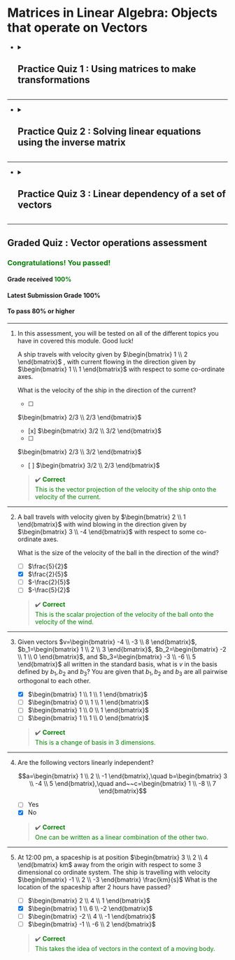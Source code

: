 # **Matrices in Linear Algebra: Objects that operate on Vectors**

- <details close><summary><h2>Practice Quiz 1 : Using matrices to make transformations</h2></summary>

    ### <span style="color: green;">**Congratulations! You passed!**</span>

    #### **Grade received** <span style="color: green;">100%</span>

    #### **Latest Submission Grade** 100%

    #### **To pass** 80% or higher

    ---

    1. Matrices make transformations on vectors, potentially changing their magnitude and direction.

        If we have two unit vectors (in orange) and another vector, 
        $\begin{bmatrix}
            3 \\
            2
        \end{bmatrix}$
        (in pink), before any transformations - these look like this:

        ![q11.png](img/q11.png)

        Take the matrix,
        $A = \begin{bmatrix}
            1/2 & -1 \\
            0 & 3/4
        \end{bmatrix}$
        , see how it transforms the unit vectors and the vector $r$,

        ![q12.png](img/q12.png)

        What new vector $r^{'}$, does $A$ transform $r$ to? Specially, what does the following equal?

        $$Ar=\begin{bmatrix}
            1/2 & -1 \\
            0 & 3/4
        \end{bmatrix}\begin{bmatrix}
            3 \\
            2
        \end{bmatrix} =$$

    - [x] 
    $\begin{bmatrix}
        -1/2 \\
        3/2
    \end{bmatrix}$
    - [ ] 
    $\begin{bmatrix}
        -3/2 \\
        3/2
    \end{bmatrix}$
    - [ ] 
    $\begin{bmatrix}
        3/2 \\
        -1/2
    \end{bmatrix}$
    - [ ] 
    $\begin{bmatrix}
        3/2 \\
        -3/4
    \end{bmatrix}$

        > ✔️ <spane style="color: green;">**Correct**</br>You could either calculate this or read it off the graph.</span>

    ---

    2. Let's use the same matrix
    $A = \begin{bmatrix}
        1/2 & -1 \\
        0 & 3/4
    \end{bmatrix}$
    from the previous question.

        Type an expression for the vector
        $s = A\begin{bmatrix}
            -2 \\
            4
        \end{bmatrix}$

        ```python
        s = [-5, 3]
        ```

        > ✔️ <spane style="color: green;">**Correct**</br>Well done</span>

    ---

    3. Select the transformation which best corresponds to the matrix
    $M = \begin{bmatrix}
        -1/2 & 1/2 \\
        1/2 & 1/2
    \end{bmatrix}$

        - [ ] ![q31.png](img/q31.png)
        - [ ] ![q32.png](img/q32.png)
        - [ ] ![q33.png](img/q33.png)
        - [x] ![q34.png](img/q34.png)

        > ✔️ <span style="color: green;">**Correct**</br>The axes have been rotated, and also flipped here.</span>

    ---

    4. A digital image can be stored by putting lots of coloured pixels at their particular coordinates on a grid.

        If we apply a matrix transformation to the coordinates of each of the pixels in an image, we transform the image as a whole.

        Given a starting image (such as this one of “The Ambassadors” [1533] by Hans Holbein the Younger),

        ![q41.png](img/q41.png)

        which is made up of 400×400 pixels, if we apply the same transformation to each of those 160,000 pixels, the transformed image becomes:

        ![q42.png](img/q42.png)

        Pick a matrix that could correspond to the transformation.

        - [ ] 
        $\begin{bmatrix}
            \sqrt{3}/2 & \sqrt{3}/2 \\
            1/2 & 1/2
        \end{bmatrix}$
        - [ ] 
        $\begin{bmatrix}
            1/2 ^ 0 \\
            -\sqrt{3}/2 & 1/2
        \end{bmatrix}$
        - [x] 
        $\begin{bmatrix}
            \sqrt{3}/2 & -1/2 \\
            1/2 & \sqrt{3}/2
        \end{bmatrix}$
        - [ ] 
        $\begin{bmatrix}
            1/2 & 0 \\
            0 & \sqrt{3}/2
        \end{bmatrix}$

        > ✔️ <span style="color: green;">**Correct**</br>This is a rotation matrix (by 30° anticlockwise).</span>

    ---

    5. At the bottom of the “The Ambassadors”, in the middle of the floor, there is a skull that Holbein has already applied a matrix transformation to!

        To undo the transformation, build a matrix which is firstly a shear in the y direction followed by a scaling in y direction. I.e., multiply the matrices,

        $$M = \begin{bmatrix}
            1 & 0 \\
            0 & 8
        \end{bmatrix}\begin{bmatrix}
            1 & 0 \\
            -1/2 & 1
        \end{bmatrix}
        $$

        ```python
        M = [[1, 0],
             [-4, 8]]
        ```

        > ✔️ <spane style="color: green;">**Correct**</br>Well done.</br>Use your answer in the next question to transform the skull back.</span>

    ---

    6. Use your answer from the previous question to transform the skull back to normal. Change the values of the matrix and press Go! to score on this question.

        You can also use this example to experiment with other matrix transformations. Try some of the ones in this quiz. Have a play!

        ![q6.png](img/q6.png)

        > ✔️ <spane style="color: green;">**Correct**</br>Feel free to use the tool to try out different matrices too.</span>

</details>

---

- <details close><summary><h2>Practice Quiz 2 : Solving linear equations using the inverse matrix</h2></summary>

    ### <span style="color: green;">**Congratulations! You passed!**</span>

    #### **Grade received** <span style="color: green;">100%</span>

    #### **Latest Submission Grade** 100%

    #### **To pass** 80% or higher

    ---

    1. In this quiz, you will practice changing from the standard basis to a basis consisting of orthogonal vectors.
    
        Given vectors $v, b_1, b_2$ all written in the standard basis, what is $v$ in the basis defined by $b_1$ and $b_2$? You are given that $b_1$ and $b_2$ are orthogonal to each other.

        $$v=\begin{bmatrix}
            5 \\
            -1 
        \end{bmatrix},\quad b_1=\begin{bmatrix}
            1 \\
            1
        \end{bmatrix},\quad b_2=\begin{bmatrix}
            1 \\
            -1
        \end{bmatrix}$$

       - [ ] 
       $v_b = \begin{bmatrix}
        -3 \\
        2
       \end{bmatrix}$
       - [ ] 
       $v_b = \begin{bmatrix}
        3 \\
        2
       \end{bmatrix}$
       - [ ] 
       $v_b = \begin{bmatrix}
        3 \\
        -2
       \end{bmatrix}$
       - [x] 
       $v_b = \begin{bmatrix}
        2 \\
        3
       \end{bmatrix}$

        > ✔️ <spane style="color: green;">**Correct**</br>The vector $v$ is projected onto the two vectors $b_1$ and $b_2$.</span>

    ---

    2. Given vectors 

        $$v=\begin{bmatrix}
            10 \\
            -5
        \end{bmatrix},\quad b_1=\begin{bmatrix}
            3 \\
            4
        \end{bmatrix},\quad b_2=\begin{bmatrix}
            4 \\
            -3
        \end{bmatrix}$$

        all written in the standard basis, what is $v$ in the basis defined by $b_1$ and $b_2$? You are given that $b_1$ and $b_2$ are orthogonal to each other.

        - [ ] 
        $v_b = \begin{bmatrix}
        11/5 \\
        2/5
       \end{bmatrix}$
       - [ ] 
       $v_b = \begin{bmatrix}
        -2/5 \\
        11/5
       \end{bmatrix}$
       - [ ] 
       $v_b = \begin{bmatrix}
        2/5 \\
        11/5
       \end{bmatrix}$
       - [x] 
       $v_b = \begin{bmatrix}
        2 \\
        11
       \end{bmatrix}$

        > ✔️ <spane style="color: green;">**Correct**</br>The vector $v$ is projected onto the two vectors $b_1$ and $b_2$.</span>

    ---

    3. Given vectors 

        $$v=\begin{bmatrix}
            2 \\
            2
        \end{bmatrix},\quad b_1=\begin{bmatrix}
            -3 \\
            1
        \end{bmatrix},\quad b_2=\begin{bmatrix}
            1 \\
            3
        \end{bmatrix}$$

        all written in the standard basis, what is $v$ in the basis defined by $b_1$ and $b_2$? You are given that $b_1$ and $b_2$ are orthogonal to each other.

        - [ ] 
        $v_b = \begin{bmatrix}
        -2/5 \\
        5/4
       \end{bmatrix}$
       - [ ] 
       $v_b = \begin{bmatrix}
        -2/5 \\
        4/5
       \end{bmatrix}$
       - [ ] 
       $v_b = \begin{bmatrix}
        5/4 \\
        -5/2
       \end{bmatrix}$
       - [x] 
       $v_b = \begin{bmatrix}
        2/5 \\
        -4/5
       \end{bmatrix}$

        > ✔️ <spane style="color: green;">**Correct**</br>The vector $v$ is projected onto the two vectors $b_1$ and $b_2$.</span>

    ---

    4. Given vectors 

        $$v=\begin{bmatrix}
            1 \\
            1 \\
            1
        \end{bmatrix},\quad b_1=\begin{bmatrix}
            2 \\
            1 \\
            0
        \end{bmatrix},\quad b_2=\begin{bmatrix}
            1 \\
            -2 \\
            -1
        \end{bmatrix},\quad b_3=\begin{bmatrix}
            -1 \\
            2 \\
            -5
        \end{bmatrix}$$

        all written in the standard basis, what is $v$ in the basis defined by $b_1, b_2$ and $b_3$? You are given that $b_1, b_2$ and $b_3$ are orthogonal to each other.

        - [ ] 
        $v_b = \begin{bmatrix}
        3 \\
        -1 \\
        -2
       \end{bmatrix}$
       - [ ] 
       $v_b = \begin{bmatrix}
        -3/5 \\
        -1/3 \\
        -2/15
       \end{bmatrix}$
       - [ ] 
       $v_b = \begin{bmatrix}
        -3/5 \\
        -1/3 \\
        2/15
       \end{bmatrix}$
       - [x] 
       $v_b = \begin{bmatrix}
        3/5 \\
        -1/3 \\
        -2/15
       \end{bmatrix}$

        > ✔️ <spane style="color: green;">**Correct**</br>The vector $v$ is projected onto the two vectors $b_1, b_2$ and $b_3$.</span>

    ---

    5. Given vectors 

        $$v=\begin{bmatrix}
            1 \\
            1 \\
            2 \\
            3
        \end{bmatrix},\quad b_1=\begin{bmatrix}
            1 \\
            0 \\
            0 \\
            0
        \end{bmatrix},\quad b_2=\begin{bmatrix}
            0 \\
            2 \\
            -1 \\
            0
        \end{bmatrix},\quad b_3=\begin{bmatrix}
            0 \\
            1 \\
            2 \\
            0
        \end{bmatrix},\quad b_4=\begin{bmatrix}
            0 \\
            0 \\
            0 \\
            3
        \end{bmatrix}$$

        all written in the standard basis, what is $v$ in the basis defined by $b_1, b_2, b_3$ and $b_4$? You are given that $b_1, b_2, b_3$ and $b_4$ are orthogonal to each other.

        - [ ] 
        $v_b = \begin{bmatrix}
        0 \\
        1 \\
        1 \\
        1
       \end{bmatrix}$
       - [ ] 
       $v_b = \begin{bmatrix}
        1 \\
        0 \\
        1 \\
        1
       \end{bmatrix}$
       - [ ] 
       $v_b = \begin{bmatrix}
        1 \\
        1 \\
        0 \\
        1
       \end{bmatrix}$
       - [x] 
       $v_b = \begin{bmatrix}
        1 \\
        1 \\
        1 \\
        0
       \end{bmatrix}$

        > ✔️ <spane style="color: green;">**Correct**</br>The vector $v$ is projected onto the two vectors $b_1, b_2, b_3$ and $b_4$.</span>

</details>

---

- <details close><summary><h2>Practice Quiz 3 : Linear dependency of a set of vectors</h2></summary>

    ### <span style="color: green;">**Congratulations! You passed!**</span>

    #### **Grade received** <span style="color: green;">83.33%</span>

    #### **Latest Submission Grade** 83.33%

    #### **To pass** 80% or higher

    ---

    1. In the lecture videos you saw that vectors are linearly dependent if it is possible to write one vector as a linear combination of the others. For example, the vectors $a, b$ and $c$ are linearly dependent if $a=q_1b+q_2c$ where $q_1$ and $q_2$ are scalars.

        Are the following vectors linearly dependent?

        $$a=\begin{bmatrix}
            1 \\
            1
        \end{bmatrix},\quad and~~b=\begin{bmatrix}
            2 \\
            2
        \end{bmatrix}$$

       - [x] Yes
       - [ ] No

        > ✔️ <spane style="color: green;">**Correct**</br>When there are two vectors we only need to check if one can be written as a scalar multiple of the other. We can see that the vectors are linearly dependent because $a=\frac{1}{2}b$</span>

    ---

    2. We say that two vectors are linearly independent if they are not linearly dependent, that is, we cannot write one of the vectors as a linear combination of the others. Be careful not to mix the two definitions up!

        Are the following vectors linearly independent?

        $$a=\begin{bmatrix}
            1 \\
            1
        \end{bmatrix},\quad and~~b=\begin{bmatrix}
            2 \\
            1
        \end{bmatrix}$$

       - [x] Yes
       - [ ] No

        > ✔️ <spane style="color: green;">**Correct**</br>These vectors are linearly independent as one is not a scalar multiple of the other.</span>

    ---

    3. We also saw in the lectures that three vectors that lie in the same two dimensional plane must be linearly dependent. This tells us that $a, b$ and $c$ are linearly dependent in the following diagram:

        ![q33.png](img/q33.png)

        What are the values of $q_1$ and $q_2$ that allow us to write $a = q_1b+q_2c$? Put your answer in the following codeblock:

        ```python
        # Assign the correct values for q1 and q2 to write a as a linear combination of b and c
        q1 = -1
        q2 = -3
        ```

        > ✔️ <spane style="color: green;">**Correct**</br>Good job!</span>

    ---

    4. In fact, an $n$-dimensional space can have as many as $n$ linearly independent vectors. The following three vectors are three dimensional, which means that we must check if they are linearly dependent or independent.

        Are the following vectors linearly independent?

        $$a=\begin{bmatrix}
            1 \\
            0 \\
            0
        \end{bmatrix},\quad b=\begin{bmatrix}
            1 \\
            1 \\
            0
        \end{bmatrix},\quad and~~c=\begin{bmatrix}
            1 \\
            0 \\
            1
        \end{bmatrix}$$

       - [x] Yes
       - [ ] No

        > ✔️ <spane style="color: green;">**Correct**</br>These vectors are linearly independent as one can not be written as a linear sum of the other two.</span>

    ---

    5. Are the following vectors linearly independent?

        $$a=\begin{bmatrix}
            1 \\
            0 \\
            1
        \end{bmatrix},\quad b=\begin{bmatrix}
            2 \\
            -1 \\
            1
        \end{bmatrix},\quad and~~c=\begin{bmatrix}
            -3 \\
            1 \\
            -2
        \end{bmatrix}$$

       - [ ] Yes
       - [x] No

        > ✔️ <spane style="color: green;">**Correct**</br>We can that one of the vectors can be written as a linear sum of the other two, $a=-b-c$</span>

    ---

    6. The following set of vectors cannot be used as a basis for a three dimensional space. Why?

        $$a=\begin{bmatrix}
            1 \\
            2 \\
            0
        \end{bmatrix},\quad b=\begin{bmatrix}
            -2 \\
            1 \\
            3
        \end{bmatrix},\quad and~~c=\begin{bmatrix}
            4 \\
            3 \\
            -3
        \end{bmatrix}$$

        - [ ] The vectors are linearly independent.
        - [x] The vectors are not linearly independent.
            > ✔️ <spane style="color: green;">**Correct**</br>We can see that $c = 2a - b$, so the vectors are linearly dependent. The definition of a basis requires that the vectors are linearly independent.</span>
        - [ ] The vectors do not span three dimensional space.
        - [ ] There are too many vectors for a three dimensional basis.
        
        > ✖️ <span style="color: red;">**Incorrect**</br>You didn't select all the correct answers.</span>

</details>

---

## Graded Quiz : Vector operations assessment

### <span style="color: green;">**Congratulations! You passed!**</span>

#### **Grade received** <span style="color: green;">100%</span>

#### **Latest Submission Grade** 100%

#### **To pass** 80% or higher

---

1. In this assessment, you will be tested on all of the different topics you have in covered this module. Good luck!

    A ship travels with velocity given by 
    $\begin{bmatrix}
        1 \\
        2
    \end{bmatrix}$
    , with current flowing in the direction given by 
    $\begin{bmatrix}
        1 \\
        1
    \end{bmatrix}$
    with respect to some co-ordinate axes.

    What is the velocity of the ship in the direction of the current?

    - [ ] 
    $\begin{bmatrix}
        2/3 \\
        2/3
    \end{bmatrix}$
    - [x] 
    $\begin{bmatrix}
        3/2 \\
        3/2
    \end{bmatrix}$
    - [ ] 
    $\begin{bmatrix}
        2/3 \\
        3/2
    \end{bmatrix}$
    - [ ] 
    $\begin{bmatrix}
        3/2 \\
        2/3
    \end{bmatrix}$

    > ✔️ <spane style="color: green;">**Correct**</br>This is the vector projection of the velocity of the ship onto the velocity of the current.</span>

---

2. A ball travels with velocity given by 
$\begin{bmatrix}
    2 \\
    1
\end{bmatrix}$
with wind blowing in the direction given by 
$\begin{bmatrix}
    3 \\
    -4
\end{bmatrix}$
with respect to some co-ordinate axes.

    What is the size of the velocity of the ball in the direction of the wind?

    - [ ] $\frac{5}{2}$
    - [x] $\frac{2}{5}$
    - [ ] $-\frac{2}{5}$
    - [ ] $-\frac{5}{2}$

    > ✔️ <spane style="color: green;">**Correct**</br>This is the scalar projection of the velocity of the ball onto the velocity of the wind.</span>

---

3. Given vectors 
$v=\begin{bmatrix}
    -4 \\
    -3 \\
    8
\end{bmatrix}$,
$b_1=\begin{bmatrix}
    1 \\
    2 \\
    3
\end{bmatrix}$,
$b_2=\begin{bmatrix}
    -2 \\
    1 \\
    0
\end{bmatrix}$, and
$b_3=\begin{bmatrix}
    -3 \\
    -6 \\
    5
\end{bmatrix}$ all written in the standard basis, what is $v$ in the basis defined by $b_1, b_2$ and $b_3$? You are given that $b_1, b_2$ and $b_3$ are all pairwise orthogonal to each other.

    - [x] $\begin{bmatrix}
        1 \\
        1 \\
        1
    \end{bmatrix}$
    - [ ] $\begin{bmatrix}
        0 \\
        1 \\
        1
    \end{bmatrix}$
    - [ ] $\begin{bmatrix}
        1 \\
        0 \\
        1
    \end{bmatrix}$
    - [ ] $\begin{bmatrix}
        1 \\
        1 \\
        0
    \end{bmatrix}$

    > ✔️ <spane style="color: green;">**Correct**</br>This is a change of basis in 3 dimensions.</span>

---

4. Are the following vectors linearly independent?

    $$a=\begin{bmatrix}
        1 \\
        2 \\
        -1
    \end{bmatrix},\quad b=\begin{bmatrix}
        3 \\
        -4 \\
        5
    \end{bmatrix},\quad and~~c=\begin{bmatrix}
        1 \\
        -8 \\
        7
    \end{bmatrix}$$

    - [ ] Yes
    - [x] No

    > ✔️ <spane style="color: green;">**Correct**</br>One can be written as a linear combination of the other two.</span>

---

5. At 12:00 pm, a spaceship is at position $\begin{bmatrix}
    3 \\
    2 \\
    4
\end{bmatrix} km$ away from the origin with respect to some 3 dimensional co ordinate system. The ship is travelling with velocity $\begin{bmatrix}
    -1 \\
    2 \\
    -3
\end{bmatrix} \frac{km}{s}$ What is the location of the spaceship after 2 hours have passed?

    - [ ] $\begin{bmatrix}
        2 \\
        4 \\
        1
    \end{bmatrix}$
    - [x] $\begin{bmatrix}
        1 \\
        6 \\
        -2
    \end{bmatrix}$
    - [ ] $\begin{bmatrix}
        -2 \\
        4 \\
        -1
    \end{bmatrix}$
    - [ ] $\begin{bmatrix}
        -1 \\
        -6 \\
        2
    \end{bmatrix}$

    > ✔️ <spane style="color: green;">**Correct**</br>This takes the idea of vectors in the context of a moving body.</span>
